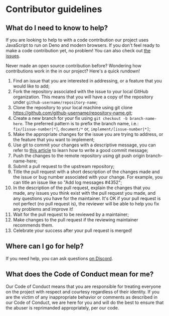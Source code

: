 # Contributor guidelines

## What do I need to know to help?

If you are looking to help to with a code contribution our project uses JavaScript to run on Deno and modern browsers. 
If you don't feel ready to make a code contribution yet, no problem! You can also check out 
[the issues](https://github.com/sebastienfilion/functional-io/issues).

Never made an open source contribution before? Wondering how contributions work in the in our project? Here's a quick 
rundown!

  1. Find an issue that you are interested in addressing, or a feature that you would like to add;
  2. Fork the repository associated with the issue to your local GitHub organization. This means that you will have a 
     copy of the repository under `github-username/repository-name`;
  3. Clone the repository to your local machine using git clone https://github.com/github-username/repository-name.git;
  4. Create a new branch for your fix using `git checkout -b branch-name-here`. The preferred pattern is to prefix the
     branch name, i.e.: `fix/[issue-number|*]`, `document/*` or, `implement/[issue-number|*]`;
  5. Make the appropriate changes for the issue you are trying to address, or the feature that you want to implement;
  6. Use git to commit your changes with a descriptive message, you can refer to 
     [this article](https://dev.to/jacobherrington/how-to-write-useful-commit-messages-my-commit-message-template-20n9) 
     to learn how to write a good commit message;
  7. Push the changes to the remote repository using git push origin branch-name-here;
  8. Submit a pull request to the upstream repository;
  9. Title the pull request with a short description of the changes made and the issue or bug number associated with 
     your change. For example, you can title an issue like so "Add log messages #4352";
  10. In the description of the pull request, explain the changes that you made, any issues you think exist with the 
      pull request you made, and any questions you have for the maintainer. It's OK if your pull request is not perfect 
      (no pull request is), the reviewer will be able to help you fix any problems and improve it!
  11. Wait for the pull request to be reviewed by a maintainer;
  12. Make changes to the pull request if the reviewing maintainer recommends them.
  13. Celebrate your success after your pull request is merged!

## Where can I go for help?

If you need help, you can ask questions [on Discord](https://discord.gg/gp83e8dr).

## What does the Code of Conduct mean for me?

Our Code of Conduct means that you are responsible for treating everyone on the project with respect and courtesy 
regardless of their identity. If you are the victim of any inappropriate behavior or comments as described in our 
Code of Conduct, we are here for you and will do the best to ensure that the abuser is reprimanded appropriately, 
per our code.